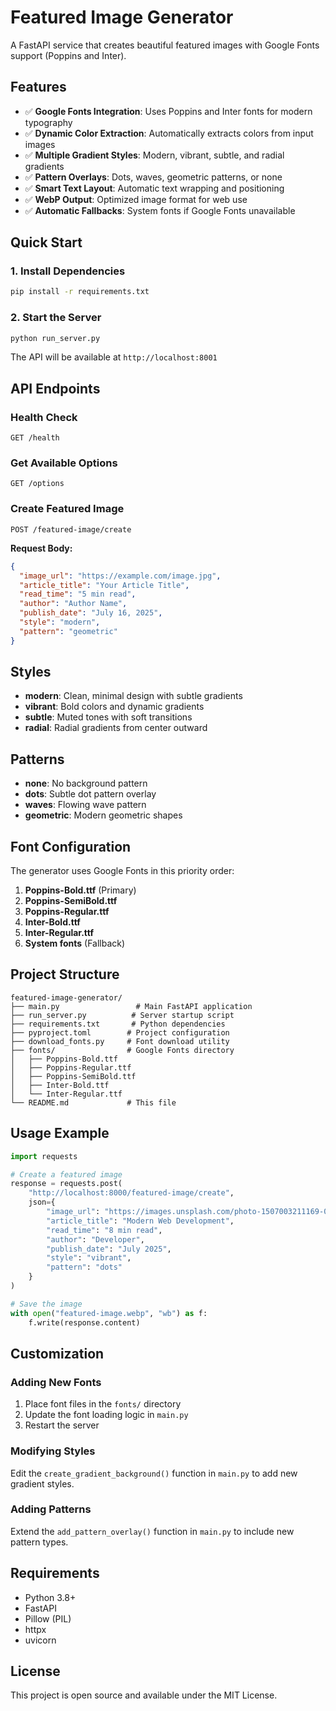 # Featured Image Generator

A FastAPI service that creates beautiful featured images with Google Fonts support (Poppins and Inter).

## Features

- ✅ **Google Fonts Integration**: Uses Poppins and Inter fonts for modern typography
- ✅ **Dynamic Color Extraction**: Automatically extracts colors from input images
- ✅ **Multiple Gradient Styles**: Modern, vibrant, subtle, and radial gradients
- ✅ **Pattern Overlays**: Dots, waves, geometric patterns, or none
- ✅ **Smart Text Layout**: Automatic text wrapping and positioning
- ✅ **WebP Output**: Optimized image format for web use
- ✅ **Automatic Fallbacks**: System fonts if Google Fonts unavailable

## Quick Start

### 1. Install Dependencies

```bash
pip install -r requirements.txt
```

### 2. Start the Server

```bash
python run_server.py
```

The API will be available at `http://localhost:8001`

## API Endpoints

### Health Check
```http
GET /health
```

### Get Available Options
```http
GET /options
```

### Create Featured Image
```http
POST /featured-image/create
```

**Request Body:**
```json
{
  "image_url": "https://example.com/image.jpg",
  "article_title": "Your Article Title",
  "read_time": "5 min read",
  "author": "Author Name",
  "publish_date": "July 16, 2025",
  "style": "modern",
  "pattern": "geometric"
}
```

## Styles

- **modern**: Clean, minimal design with subtle gradients
- **vibrant**: Bold colors and dynamic gradients
- **subtle**: Muted tones with soft transitions
- **radial**: Radial gradients from center outward

## Patterns

- **none**: No background pattern
- **dots**: Subtle dot pattern overlay
- **waves**: Flowing wave pattern
- **geometric**: Modern geometric shapes

## Font Configuration

The generator uses Google Fonts in this priority order:
1. **Poppins-Bold.ttf** (Primary)
2. **Poppins-SemiBold.ttf**
3. **Poppins-Regular.ttf**
4. **Inter-Bold.ttf**
5. **Inter-Regular.ttf**
6. **System fonts** (Fallback)

## Project Structure

```
featured-image-generator/
├── main.py                 # Main FastAPI application
├── run_server.py          # Server startup script
├── requirements.txt       # Python dependencies
├── pyproject.toml        # Project configuration
├── download_fonts.py     # Font download utility
├── fonts/                # Google Fonts directory
│   ├── Poppins-Bold.ttf
│   ├── Poppins-Regular.ttf
│   ├── Poppins-SemiBold.ttf
│   ├── Inter-Bold.ttf
│   └── Inter-Regular.ttf
└── README.md             # This file
```

## Usage Example

```python
import requests

# Create a featured image
response = requests.post(
    "http://localhost:8000/featured-image/create",
    json={
        "image_url": "https://images.unsplash.com/photo-1507003211169-0a1dd7228f2d",
        "article_title": "Modern Web Development",
        "read_time": "8 min read",
        "author": "Developer",
        "publish_date": "July 2025",
        "style": "vibrant",
        "pattern": "dots"
    }
)

# Save the image
with open("featured-image.webp", "wb") as f:
    f.write(response.content)
```

## Customization

### Adding New Fonts
1. Place font files in the `fonts/` directory
2. Update the font loading logic in `main.py`
3. Restart the server

### Modifying Styles
Edit the `create_gradient_background()` function in `main.py` to add new gradient styles.

### Adding Patterns
Extend the `add_pattern_overlay()` function in `main.py` to include new pattern types.

## Requirements

- Python 3.8+
- FastAPI
- Pillow (PIL)
- httpx
- uvicorn

## License

This project is open source and available under the MIT License.
